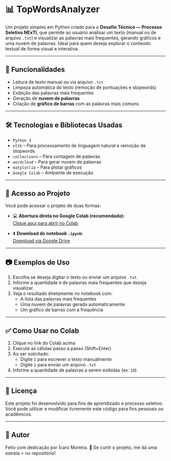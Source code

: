 # 📊 TopWordsAnalyzer

Um projeto simples em Python criado para o **Desafio Técnico — Processo Seletivo NExTI**, que permite ao usuário analisar um texto (manual ou de arquivo `.txt`) e visualizar as palavras mais frequentes, gerando gráficos e uma nuvem de palavras. Ideal para quem deseja explorar o conteúdo textual de forma visual e interativa.

---

## 🚀 Funcionalidades

- Leitura de texto manual ou via arquivo `.txt`
- Limpeza automática do texto (remoção de pontuações e stopwords)
- Exibição das palavras mais frequentes
- Geração de **nuvem de palavras**
- Criação de **gráfico de barras** com as palavras mais comuns

---

## 🛠️ Tecnologias e Bibliotecas Usadas

- `Python 3`
- `nltk` – Para processamento de linguagem natural e remoção de stopwords
- `collections` – Para contagem de palavras
- `wordcloud` – Para gerar nuvem de palavras
- `matplotlib` – Para plotar gráficos
- `Google Colab` – Ambiente de execução

---

## 📁 Acesso ao Projeto

Você pode acessar o projeto de duas formas:

- 💻 **Abertura direta no Google Colab (recomendado):**  
  [Clique aqui para abrir no Colab](https://colab.research.google.com/drive/19wZ515hhkA8RpWtBCsTE4PiWmCddAUsY?usp=sharing)

- ⬇️ **Download do notebook `.ipynb`:**  
  [Download via Google Drive](https://drive.google.com/drive/folders/1A64ScfqycqD2bafMmiXkWtrylAyLhxc7?usp=sharing)

---

## 📷 Exemplos de Uso

1. Escolha se deseja digitar o texto ou enviar um arquivo `.txt`.
2. Informe a quantidade `N` de palavras mais frequentes que deseja visualizar.
3. Veja o resultado diretamente no notebook com:
   - A lista das palavras mais frequentes
   - Uma nuvem de palavras gerada automaticamente
   - Um gráfico de barras com a frequência

---

## ✅ Como Usar no Colab

1. Clique no link do Colab acima
2. Execute as células passo a passo (Shift+Enter)
3. Ao ser solicitado:
   - Digite `1` para escrever o texto manualmente
   - Digite `2` para enviar um arquivo `.txt`
4. Informe a quantidade de palavras a serem exibidas (ex: `10`)

---

## 📝 Licença

Este projeto foi desenvolvido para fins de aprendizado e processo seletivo.  
Você pode utilizar e modificar livremente este código para fins pessoais ou acadêmicos.  

---

## 🤝 Autor

Feito com dedicação por Ícaro Moreira. 🫡 
Se curtir o projeto, me dá uma estrela ⭐ no repositório!
